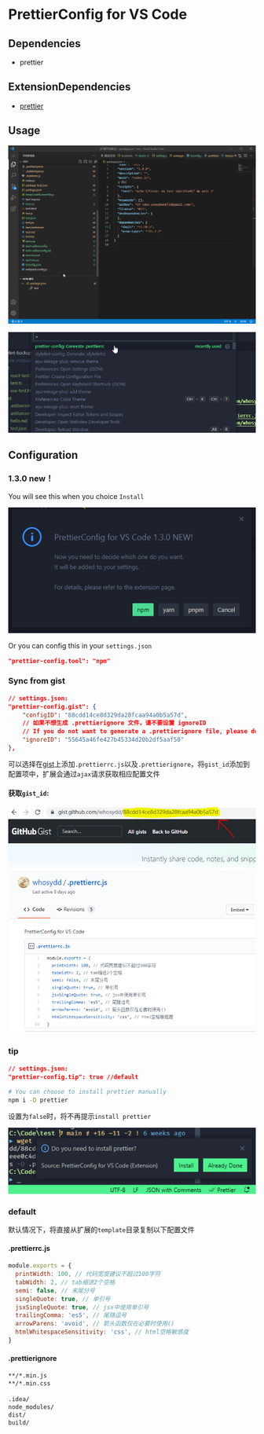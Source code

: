 # PrettierConfig for VS Code

## Dependencies

- prettier

## ExtensionDependencies

- [prettier](https://marketplace.visualstudio.com/items?itemName=esbenp.prettier-vscode)

## Usage

![](https://raw.githubusercontent.com/whosydd/images-in-one/main/20210704000715.gif)

![prettier 72](https://raw.githubusercontent.com/whosydd/images-in-one/main/20210712140259.png)

## Configuration

### 1.3.0 new！

You will see this when you choice `Install`

![image-20221003011635010](https://raw.githubusercontent.com/whosydd/images-in-one/main/images/202210030116547.png)

Or you can config this in your `settings.json`

```json
"prettier-config.tool": "npm"
```

### Sync from gist

```json
// settings.json:
"prettier-config.gist": {
    "configID": "88cdd14ce8d329da28fcaa94a0b5a57d",
    // 如果不想生成 .prettierignore 文件，请不要设置 ignoreID
    // If you do not want to generate a .prettierignore file, please do not set 'ignoreID'
    "ignoreID": "55645a46fe427b45334d20b2df5aaf50"
},
```

可以选择在[gist](https://gist.github.com/)上添加`.prettierrc.js`以及`.prettierignore`，将`gist_id`添加到配置项中，扩展会通过`ajax`请求获取相应配置文件

#### 获取`gist_id`:

![Capture](https://raw.githubusercontent.com/whosydd/images-in-one/main/20210719143245.PNG)

### tip

```json
// settings.json:
"prettier-config.tip": true //default
```

```bash
# You can choose to install prettier manually
npm i -D prettier
```

设置为`false`时，将不再提示`install prettier`

![Capture](https://raw.githubusercontent.com/whosydd/images-in-one/main/20210711234457.PNG)

### default

默认情况下，将直接从扩展的`template`目录复制以下配置文件

#### .prettierrc.js

```js
module.exports = {
  printWidth: 100, // 代码宽度建议不超过100字符
  tabWidth: 2, // tab缩进2个空格
  semi: false, // 末尾分号
  singleQuote: true, // 单引号
  jsxSingleQuote: true, // jsx中使用单引号
  trailingComma: 'es5', // 尾随逗号
  arrowParens: 'avoid', // 箭头函数仅在必要时使用()
  htmlWhitespaceSensitivity: 'css', // html空格敏感度
}
```

#### .prettierignore

```
**/*.min.js
**/*.min.css

.idea/
node_modules/
dist/
build/
```
